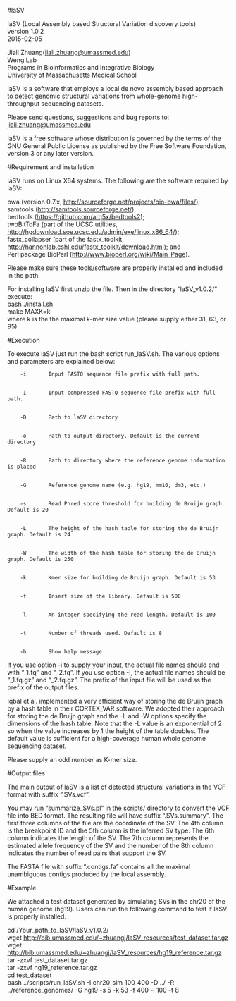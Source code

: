 #laSV

laSV (Local Assembly based Structural Variation discovery tools)  
version 1.0.2  
2015-02-05

Jiali Zhuang(jiali.zhuang@umassmed.edu)  
Weng Lab  
Programs in Bioinformatics and Integrative Biology  
University of Massachusetts Medical School

laSV is a software that employs a local de novo assembly based approach to detect genomic structural variations from whole-genome high-throughput sequencing datasets.

Please send questions, suggestions and bug reports to:  
jiali.zhuang@umassmed.edu


laSV is a free software whose distribution is governed by the terms of the GNU General Public License as published by the Free Software Foundation, version 3 or any later version. 

#Requirement and installation

laSV runs on Linux X64 systems. The following are the software required by laSV:

bwa (version 0.7.x, http://sourceforge.net/projects/bio-bwa/files/);  
samtools (http://samtools.sourceforge.net/);  
bedtools (https://github.com/arq5x/bedtools2);  
twoBitToFa (part of the UCSC utilities, http://hgdownload.soe.ucsc.edu/admin/exe/linux.x86_64/);  
fastx_collapser (part of the fastx_toolkit, http://hannonlab.cshl.edu/fastx_toolkit/download.html); and  
Perl package BioPerl (http://www.bioperl.org/wiki/Main_Page).  

Please make sure these tools/software are properly installed and included in the path.   

For installing laSV first unzip the file. Then in the directory “laSV_v1.0.2/” execute:  
bash ./install.sh  
make MAXK=k  
where k is the the maximal k-mer size value (please supply either 31, 63, or 95).  


#Execution


To execute laSV just run the bash script run_laSV.sh. The various options and parameters are explained below:


        -i       Input FASTQ sequence file prefix with full path. 


        -I       Input compressed FASTQ sequence file prefix with full path. 


        -D       Path to laSV directory


        -o       Path to output directory. Default is the current directory


        -R       Path to directory where the reference genome information is placed


        -G       Reference genome name (e.g. hg19, mm10, dm3, etc.)


        -s       Read Phred score threshold for building de Bruijn graph. Default is 20


        -L       The height of the hash table for storing the de Bruijn graph. Default is 24


        -W       The width of the hash table for storing the de Bruijn graph. Default is 250


        -k       Kmer size for building de Bruijn graph. Default is 53


        -f       Insert size of the library. Default is 500


        -l       An integer specifying the read length. Default is 100


        -t       Number of threads used. Default is 8


        -h       Show help message


If you use option -i to supply your input, the actual file names should end with “_1.fq” and “_2.fq”. If you use option -I, the actual file names should be “_1.fq.gz” and “_2.fq.gz”. The prefix of the input file will be used as the prefix of the output files. 

Iqbal et al. implemented a very efficient way of storing the de Bruijn graph by a hash table in their CORTEX_VAR software. We adopted their approach for storing the de Bruijn graph and the -L and -W options specify the dimensions of the hash table. Note that the -L value is an exponential of 2 so when the value increases by 1 the height of the table doubles. The default value is sufficient for a high-coverage human whole genome sequencing dataset.

Please supply an odd number as K-mer size. 



#Output files

The main output of laSV is a list of detected structural variations in the VCF format with suffix “.SVs.vcf”. 

You may run “summarize_SVs.pl” in the scripts/ directory to convert the VCF file into BED format. The resulting file will have suffix “.SVs.summary”. The first three columns  of the file are the coordinate of the SV. The 4th column is the breakpoint ID and the 5th column is the inferred SV type. The 6th column indicates the length of the SV. The 7th column represents the estimated allele frequency of the SV and the number of the 8th column indicates the number of read pairs that support the SV. 

The FASTA file with suffix “.contigs.fa” contains all the maximal unambiguous contigs produced by the local assembly. 



#Example


We attached a test dataset generated by simulating SVs in the chr20 of the human genome (hg19). Users can run the following command to test if laSV is properly installed. 

cd /Your_path_to_laSV/laSV_v1.0.2/  
wget http://bib.umassmed.edu/~zhuangj/laSV_resources/test_dataset.tar.gz  
wget http://bib.umassmed.edu/~zhuangj/laSV_resources/hg19_reference.tar.gz  
tar -zxvf test_dataset.tar.gz  
tar -zxvf hg19_reference.tar.gz  
cd test_dataset  
bash ../scripts/run_laSV.sh -I chr20_sim_100_400 -D ../ -R ../reference_genomes/ -G hg19 -s 5 -k 53 -f 400 -l 100 -t 8
